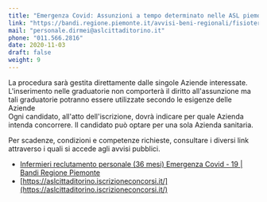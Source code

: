 ```yaml
---
title: "Emergenza Covid: Assunzioni a tempo determinato nelle ASL piemontesi"
link: "https://bandi.regione.piemonte.it/avvisi-beni-regionali/fisioterapista-reclutamento-personale-emergenza-covid-19"
mail: "personale.dirmei@aslcittaditorino.it"
phone: "011.566.2816"
date: 2020-11-03
draft: false
weight: 9
---
```


La procedura sarà gestita direttamente dalle singole Aziende interessate.  
L'inserimento nelle graduatorie non comporterà il diritto all'assunzione ma tali graduatorie potranno essere utilizzate secondo le esigenze delle Aziende  
Ogni candidato, all'atto dell'iscrizione, dovrà indicare per quale Azienda intenda concorrere. Il candidato può optare per una sola Azienda sanitaria.

Per scadenze, condizioni e competenze richieste, consultare i diversi link attraverso i quali si accede agli avvisi pubblici.
+ [Infermieri reclutamento personale (36 mesi) Emergenza Covid - 19 | Bandi Regione Piemonte](https://bandi.regione.piemonte.it/avvisi-beni-regionali/infermieri-reclutamento-personale-36-mesi-emergenza-covid-19)
+ [https://aslcittaditorino.iscrizioneconcorsi.it/](https://aslcittaditorino.iscrizioneconcorsi.it/)
